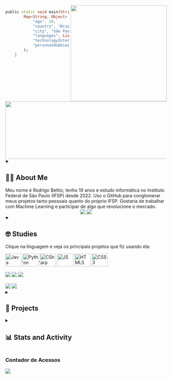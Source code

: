 
<img src="https://user-images.githubusercontent.com/98968823/176971159-713d8449-4d4b-4ede-964b-bab1eb7be514.png" min-width="340px" max-width="300px" width="300px" align="right">

```dart
public static void main(String[] args) {
        Map<String, Object> rodrigoBettio = Map.of(
            "age", 19,
            "country", "Brazil",
            "city", "São Paulo, SP",
            "languages", List.of("Portuguese", "English"),
            "technologyInterests", List.of( "Programming","Machine Learning", "Cybersecurity"),
            "personalHobbies", List.of("Economics", "Stock Market Investments", "Psychology", "Sports")
        );
    }
```
 <img height="180cm" width="900cm" src="https://streak-stats.demolab.com?user=Rodrigo%20Bettio&exclude_days=Sat&theme=midnight-purple&hide_border=true&locale=pt_BR&date_format=M j[, Y]"/>
<details open> <!-- Sobre Mim -->
  <summary><h2 style="text-align: left;">👨‍💻 About Me </h2></summary>
  Meu nome é Rodrigo Bettio, tenho 19 anos e estudo informática no Instituto Federal de São Paulo (IFSP) desde 2022. Uso o GitHub para conglomerar meus projetos tanto pessoais quanto do próprio IFSP. Gostaria de trabalhar com Machine Learning e participar de algo que revolucione o mercado.
 
<div align="center">
    <a href = "mailto:rodrigo.bettio2005@gmail.com"><img src="https://img.shields.io/badge/Gmail-D14836?style=for-the-badge&logo=gmail&logoColor=white"></a>
    <a href="https://www.linkedin.com/in/rodrigobettio" target="_blank"><img src="https://img.shields.io/badge/LinkedIn-0077B5?style=for-the-badge&logo=linkedin&logoColor=white" target="_blank"></a> <br>
</div>
</details>

<details open> <!-- Studies -->
  <summary><h2>🤓 Studies </h2></summary>
<p>Clique na linguagem e veja os principais projetos que fiz usando ela:</p>
    <div style="display: inline_block">
      <a href="https://github.com/orgs/Projetos-Java-Rodrigo/repositories" target="_blank">
      <img align="center" alt="Java" height="40" width="50" src="https://cdn.jsdelivr.net/gh/devicons/devicon/icons/java/java-original.svg">
      </a>  
      <a href="https://github.com/orgs/Projetos-Python/repositories" target="_blank">
      <img align="center" alt="Python" height="40" width="50" src="https://cdn.jsdelivr.net/gh/devicons/devicon/icons/python/python-original.svg">
      </a>
      <img align="center" alt="CSharp" height="40" width="50" src="https://cdn.jsdelivr.net/gh/devicons/devicon/icons/csharp/csharp-original.svg">
      <img align="center" alt="JS" height="40" width="50" src="https://cdn.jsdelivr.net/gh/devicons/devicon/icons/javascript/javascript-original.svg">
      <img align="center" alt="HTML5" height="40" width="50" src="https://cdn.jsdelivr.net/gh/devicons/devicon/icons/html5/html5-original.svg">
      <img align="center" alt="CSS3" height="40" width="50" src="https://cdn.jsdelivr.net/gh/devicons/devicon/icons/css3/css3-original.svg">
    </div>
    <div style="display: inline_block"><br>
      <img src="https://img.shields.io/badge/Pandas-2C2D72?style=for-the-badge&logo=pandas&logoColor=white" >
      <img src="https://img.shields.io/badge/MySQL-00000F?style=for-the-badge&logo=mysql&logoColor=white" >
      <img src="https://img.shields.io/badge/.NET-512BD4?style=for-the-badge&logo=dotnet&logoColor=white" >
    </div>
    <div style="display: inline_block"><br>
      <img src="https://img.shields.io/badge/Trello-0052CC?style=for-the-badge&logo=trello&logoColor=white">
      <img src="https://img.shields.io/badge/Overleaf-47A141?style=for-the-badge&logo=Overleaf&logoColor=white">
    </div>
  </details>
</details>

<details> <!-- Projects -->
  <summary><h2>🚀 Projects</h2></summary>
  <p>Confira alguns dos projetos em que estou trabalhando! 👨‍💻</p>
  <ul>
    <li><strong>Projeto 1</strong> - Projeto 1. 🚀 <a href="link-do-projeto">Veja mais</a></li>
    <li><strong>Projeto 2</strong> - Projeto 2. 🌟 <a href="link-do-projeto">Veja mais</a></li>
    <li><strong>Projeto 3</strong> - Projeto 3. 🔥 <a href="link-do-projeto">Veja mais</a></li>
  </ul>
</details>


<details> <!-- Stats -->
  <summary><h2>📊 Stats and Activity</h2></summary>
  
  <div align="center">  <!-- Stats do Git-->
       <a href="https://github.com/RodrigoBettio">
         <img height="180cm" src="https://github-readme-stats.vercel.app/api?username=RodrigoBettio&count_private=true&include_all_commits=true&show_icons=trueline_height=20&title_color=7A7ADB&icon_color=2234AE&text_color=D3D3D3&bg_color=0,000000,130F40"/>
         <img height="180cm" src="https://github-readme-stats.vercel.app/api/top-langs/?username=RodrigoBettio&layout=donut&title_color=7A7ADB&icon_color=2234AE&text_color=D3D3D3&bg_color=0,000000,130F40"/>
       </a>
  </div>

 <!--Gráfico de Atividades -->
[![Ashutosh's github activity graph](https://github-readme-activity-graph.vercel.app/graph?username=RodrigoBettio&theme=merko&custom_title=Rodrigo%20Bettio%20Activity%20Graph)](https://github.com/ashutosh00710/github-readme-activity-graph)
</details>


### Contador de Acessos
<img src="https://profile-counter.glitch.me/RodrigoBettio/count.svg" />
